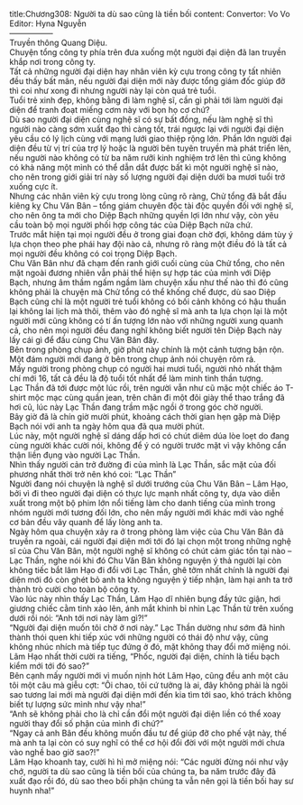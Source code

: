 title:Chương308: Người ta dù sao cũng là tiền bối
content:
Convertor: Vo Vo<br>Editor: Hyna Nguyễn<br>—————–<br>Truyền thông Quang Diệu.<br>Chuyện tổng công ty phía trên đưa xuống một người đại diện đã lan truyền khắp nơi trong công ty.<br>Tất cả những người đại diện hay nhân viên kỳ cựu trong công ty tất nhiên đều thấy bất mãn, nếu người đại diện mới này được tổng giám đốc giúp đỡ thì coi như xong đi nhưng người này lại còn quá trẻ tuổi.<br>Tuổi trẻ xinh đẹp, không bằng đi làm nghệ sĩ, cần gì phải tới làm người đại diện để tranh đoạt miếng cơm này với bọn họ cơ chứ?<br>Dù sao người đại diện cùng nghệ sĩ có sự bất đồng, nếu làm nghệ sĩ thì người nào càng sớm xuất đạo thì càng tốt, trái ngược lại với người đại diện yêu cầu có lý lịch cùng với mạng lưới giao thiệp rộng lớn. Phần lớn người đại diện đều từ vị trí của trợ lý hoặc là người bên tuyên truyền mà phát triển lên, nếu người nào không có từ ba năm rưỡi kinh nghiệm trở lên thì cũng không có khả năng một mình có thể dẫn dắt được bất kì một người nghệ sĩ nào, cho nên trong giới giải trí này số lượng người đại diện dưới ba mươi tuổi trở xuống cực ít.<br>Nhưng các nhân viên kỳ cựu trong lòng cũng rõ ràng, Chử tổng đã bắt đầu kiêng kỵ Chu Văn Bân – tổng giám chuyên độc tài độc quyền đối với nghệ sĩ, cho nên ông ta mới cho Diệp Bạch những quyền lợi lớn như vậy, còn yêu cầu toàn bộ mọi người phối hợp công tác của Diệp Bạch nữa chứ.<br>Trước mắt hiện tại mọi người đều ở trong giai đoạn chờ đợi, không dám tùy ý lựa chọn theo phe phái hay đội nào cả, nhưng rõ ràng một điều đó là tất cả mọi người đều không có coi trọng Diệp Bạch.<br>Chu Văn Bân như đã chạm đến ranh giới cuối cùng của Chử tổng, cho nên mặt ngoài đương nhiên vẫn phải thể hiện sự hợp tác của mình với Diệp Bạch, nhưng âm thầm ngấm ngầm làm chuyện xấu như thế nào thì đó cũng không phải là chuyện mà Chử tổng có thể khống chế được, dù sao Diệp Bạch cũng chỉ là một người trẻ tuổi không có bối cảnh không có hậu thuẩn lại không lai lịch mà thôi, thêm vào đó nghệ sĩ mà anh ta lựa chọn lại là một người mới cũng không có tí ấn tượng lớn nào với những người xung quanh cả, cho nên mọi người đều đang nghĩ không biết người tên Diệp Bạch này lấy cái gì để đấu cùng Chu Văn Bân đây.<br>Bên trong phòng chụp ảnh, giờ phút này chính là một cảnh tượng bận rộn.<br>Một đám người mới đang ở bên trong chụp ảnh nói chuyện rôm rả.<br>Mấy người trong phòng chụp có người hai mươi tuổi, người nhỏ nhất thậm chí mới 16, tất cả đều là độ tuổi tốt nhất để làm minh tinh thần tượng.<br>Lạc Thần đã tới được một lúc rồi, trên người vẫn như cũ mặc một chiếc áo T-shirt mộc mạc cùng quần jean, trên chân đi một đôi giày thể thao trắng đã hơi cũ, lúc này Lạc Thần đang trầm mặc ngồi ở trong góc chờ người.<br>Bây giờ đã là chín giờ mười phút, khoảng cách thời gian hẹn gặp mà Diệp Bạch nói với anh ta ngày hôm qua đã qua mười phút.<br>Lúc này, một người nghệ sĩ dáng dấp hơi có chút diêm dúa lòe loẹt do đang cùng người khác cười nói, không để ý có người trước mặt vì vậy không cẩn thận liền đụng vào người Lạc Thần.<br>Nhìn thấy người cản trở đường đi của mình là Lạc Thần, sắc mặt của đối phương nhất thời trở nên khó coi: “Lạc Thần”<br>Người đang nói chuyện là nghệ sĩ dưới trướng của Chu Văn Bân – Lâm Hạo, bởi vì đi theo người đại diện có thực lực mạnh nhất công ty, dựa vào diễn xuất trong một bộ phim lớn nổi tiếng làm cho danh tiếng của mình trong nhóm người mới tương đối lớn, cho nên mấy người mới khác mới vào nghề cơ bản đều vây quanh để lấy lòng anh ta.<br>Ngày hôm qua chuyện xảy ra ở trong phòng làm việc của Chu Văn Bân đã truyền ra ngoài, cái người đại diện mới tới đó lại chọn một trong những nghệ sĩ của Chu Văn Bân, một người nghệ sĩ không có chút cảm giác tồn tại nào – Lạc Thần, nghe nói khi đó Chu Văn Bân không nguyện ý thả người lại còn không tiếc bắt lâm Hạo đi đổi với Lạc Thần, ghê tởm nhất chính là người đại diện mới đó còn ghét bỏ anh ta không nguyện ý tiếp nhận, làm hại anh ta trở thành trò cười cho toàn bộ công ty.<br>Vào lúc này nhìn thấy Lạc Thần, Lâm Hạo dĩ nhiên bụng đầy tức giận, hơi giương chiếc cằm tinh xảo lên, ánh mắt khinh bỉ nhìn Lạc Thần từ trên xuống dưới rồi nói: “Anh tới nơi này làm gì?!”<br>“Người đại diện muốn tôi chờ ở nơi này.” Lạc Thần dường như sớm đã hình thành thói quen khi tiếp xúc với những người có thái độ như vậy, cũng không nhúc nhích mà tiếp tục đứng ở đó, mặt không thay đổi mở miệng nói.<br>Lâm Hạo nhất thời cười ra tiếng, “Phốc, người đại diện, chính là tiểu bạch kiểm mới tới đó sao?”<br>Bên cạnh mấy người mới vì muốn nịnh hót Lâm Hạo, cũng đều anh một câu tôi một câu mà giễu cợt: “Ôi chao, tôi cứ tưởng là ai, đây không phải là ngôi sao tương lai mới mà người đại diện mới đến kia tìm tới sao, khó trách không biết tự lượng sức mình như vậy nha!”<br>“Anh sẽ không phải cho là chỉ cần đổi một người đại diện liền có thể xoay người thay đổi số phận của mình đi chứ?”<br>“Ngay cả anh Bân đều không muốn đầu tư để giúp đỡ cho phế vật này, thế mà anh ta lại còn có suy nghĩ có thể cơ hội đổi đời với một người mới chưa vào nghề bao giờ sao?!”<br>Lâm Hạo khoanh tay, cười hì hì mở miệng nói: “Các người đừng nói như vậy chớ, người ta dù sao cũng là tiền bối của chúng ta, ba năm trước đây đã xuất đạo rồi đó, dù sao theo bối phận chúng ta vẫn nên gọi là tiền bối hay sư huynh nha!”
